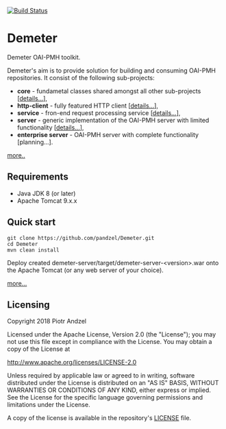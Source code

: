 [![Build Status](https://travis-ci.org/pandzel/Demeter.png?branch=master)](https://travis-ci.org/pandzel/Demeter)
# Demeter
Demeter OAI-PMH toolkit.

Demeter's aim is to provide solution for building and consuming OAI-PMH repositories. It consist of the following sub-projects:

- **core** - fundametal classes shared amongst all other sub-projects [[details...](https://github.com/pandzel/Demeter/wiki/Core-packages)],
- **http-client** - fully featured HTTP client [[details...](https://github.com/pandzel/Demeter/wiki/HTTP-client)],
- **service** - fron-end request processing service [[details...](https://github.com/pandzel/Demeter/wiki/Service)],
- **server** - generic implementation of the OAI-PMH server with limited functionality [[details...](https://github.com/pandzel/Demeter/wiki/Generic-server)],
- **enterprise server** - OAI-PMH server with complete functionality [planning...].

[more..](https://github.com/pandzel/Demeter/wiki/Home)

## Requirements

- Java JDK 8 (or later)
- Apache Tomcat 9.x.x

## Quick start
```
git clone https://github.com/pandzel/Demeter.git
cd Demeter
mvn clean install
```
Deploy created demeter-server/target/demeter-server-\<version\>.war onto the Apache Tomcat (or any web server of your choice).

[more...](https://github.com/pandzel/Demeter/wiki/Building-and-installation)

## Licensing
Copyright 2018 Piotr Andzel

Licensed under the Apache License, Version 2.0 (the "License");
you may not use this file except in compliance with the License.
You may obtain a copy of the License at

   http://www.apache.org/licenses/LICENSE-2.0

Unless required by applicable law or agreed to in writing, software
distributed under the License is distributed on an "AS IS" BASIS,
WITHOUT WARRANTIES OR CONDITIONS OF ANY KIND, either express or implied.
See the License for the specific language governing permissions and
limitations under the License.

A copy of the license is available in the repository's [LICENSE](LICENSE.txt) file.
